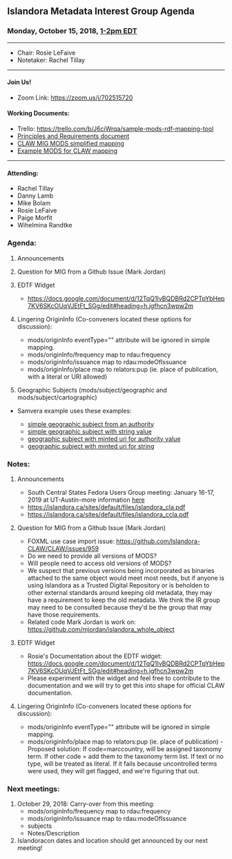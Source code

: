 ## Islandora Metadata Interest Group Agenda
### Monday, October 15, 2018, [1-2pm EDT](http://www.thetimezoneconverter.com/?t=1%20pm&tz=Toronto&)

---
* Chair: Rosie LeFaive 
* Notetaker: Rachel Tillay
---

#### Join Us!
* Zoom Link: https://zoom.us/j/702515720

#### Working Documents:
* Trello: https://trello.com/b/J6ciWrqa/sample-mods-rdf-mapping-tool
* [Principles and Requirements document](https://docs.google.com/document/d/19c58eqejuB3MhY-lS8o8QW0naM_R3GusD23aQ3dwusw/edit?usp=sharing)
* [CLAW MIG MODS simplified mapping](https://docs.google.com/spreadsheets/d/18u2qFJ014IIxlVpM3JXfDEFccwBZcoFsjbBGpvL0jJI/edit#gid=0)
* [Example MODS for CLAW mapping](https://docs.google.com/spreadsheets/d/1C2Xie7HUDSgRT5v4ldoJvlNdoXz2GHAPvL3PE3TOKW8/edit#gid=1829081124)
---

#### Attending:
* Rachel Tillay
* Danny Lamb
* Mike Bolam
* Rosie LeFaive
* Paige Morfit
* Wihelmina Randtke

### Agenda:

1. Announcements
  
1. Question for MIG from a Github Issue (Mark Jordan)
   
1. EDTF Widget
    * https://docs.google.com/document/d/12TqQ1IvBQDBRd2CPTpYbHep7KV6SKcOUqVJEtFt_SGg/edit#heading=h.jgfhcn3wpw2m 
    
1. Lingering OriginInfo (Co-conveners located these options for discussion):
    * mods/originInfo eventType="" attribute will be ignored in simple mapping.
    * mods/originInfo/frequency map to rdau:frequency
    * mods/originInfo/issuance map to rdau:modeOfIssuance
    * mods/originInfo/place map to relators:pup (ie. place of publication, with a literal or URI allowed)
  
1. Geographic Subjects (mods/subject/geographic and mods/subject/cartographic)
  * Samvera example uses these examples:
  
     * [simple geographic subject from an authority](https://docs.google.com/document/d/1FZI8KJiW4qSKYUUKe0mAwqlx0ppVRFyPtsfLDqQE5T8/edit#heading=h.mtxmmdrna1sf)
     * [simple geographic subject with string value](https://docs.google.com/document/d/1FZI8KJiW4qSKYUUKe0mAwqlx0ppVRFyPtsfLDqQE5T8/edit#heading=h.d43qs875r43w)
     * [geographic subject with minted uri for authority value](https://docs.google.com/document/d/1FZI8KJiW4qSKYUUKe0mAwqlx0ppVRFyPtsfLDqQE5T8/edit#heading=h.rewzadxvxku)
     * [geographic subject with minted uri for string](https://docs.google.com/document/d/1FZI8KJiW4qSKYUUKe0mAwqlx0ppVRFyPtsfLDqQE5T8/edit#heading=h.m6yow0r9rp7s)

### Notes:

1. Announcements
   * South Central States Fedora Users Group meeting: January 16-17, 2019 at UT-Austin-more information [here](https://wiki.duraspace.org/x/GIY7Bg)
   * https://islandora.ca/sites/default/files/islandora_cla.pdf
   * https://islandora.ca/sites/default/files/islandora_ccla.pdf

  
1. Question for MIG from a Github Issue (Mark Jordan)
   * FOXML use case import issue: https://github.com/Islandora-CLAW/CLAW/issues/959 
   - Do we need to provide all versions of MODS? 
   - Will people need to access old versions of MODS?
   - We suspect that previous versions being incorporated as binaries attached to the same object would meet most needs, but if anyone is using Islandora as a Trusted Digital Repository or is beholden to other external standards around keeping old metadata, they may have a requirement to keep the old metadata. We think the IR group may need to be consulted because they'd be the group that may have those requirements.
   - Related code Mark Jordan is work on: https://github.com/mjordan/islandora_whole_object
   
1. EDTF Widget
    * Rosie's Documentation about the EDTF widget: https://docs.google.com/document/d/12TqQ1IvBQDBRd2CPTpYbHep7KV6SKcOUqVJEtFt_SGg/edit#heading=h.jgfhcn3wpw2m
    * Please experiment with the widget and feel free to contribute to the documentation and we will try to get this into shape for official CLAW documentation.

1. Lingering OriginInfo (Co-conveners located these options for discussion):
    * mods/originInfo eventType="" attribute will be ignored in simple mapping.
    * mods/originInfo/place map to relators:pup (ie. place of publication)
       -Proposed solution: If code=marccountry, will be assigned taxonomy term. If other code = add them to the taxonomy term list. If text or no type, will be treated as literal. If it fails because uncontrolled terms were used, they will get flagged, and we're figuring that out.

### Next meetings:
1. October 29, 2018: Carry-over from this meeting:
   * mods/originInfo/frequency map to rdau:frequency
   * mods/originInfo/issuance map to rdau:modeOfIssuance
   * subjects
   * Notes/Description
1. Islandoracon dates and location should get announced by our next meeting!
